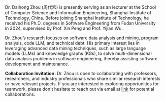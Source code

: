 Dr. Daihong Zhou (周代宏) is presently serving as an lecturer at the School of Computer Science and Information Engineering, Shanghai Institute of Technology, China. Before joining Shanghai Institute of Technology, he received his Ph.D. degrees in Software Engineering from Fudan University in 2024, supervised by Prof. Xin Peng and Prof. Yijian Wu.

Dr. Zhou’s research focuses on software data analysis and mining, program analysis, code LLM, and technical debt. His primary interest lies in leveraging advanced data mining techniques, such as large language models (LLMs) and knowledge graphs (KGs), to solve multi-dimensional data analysis problems in software engineering, thereby assisting software development and maintenance.

<p><strong>Collaboration Invitation:</strong> Dr. Zhou is open to collaborating with professors, researchers, and industry professionals who share similar research interests or have relevant projects. If you are interested in exploring opportunities for teamwork, please don't hesitate to reach out via email at <a href="dhzhou17@fudan.edu.cn">link</a> for potential collaborations.</p>
